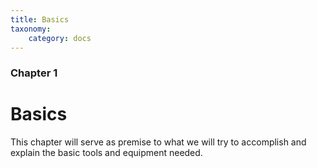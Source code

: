 ```yaml
---
title: Basics
taxonomy:
    category: docs
---
```

### Chapter 1

# Basics

This chapter will serve as premise to what we will try to accomplish and explain the basic tools and equipment needed.
